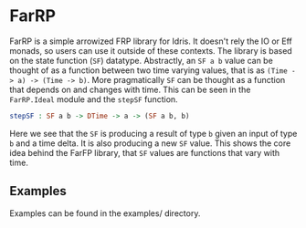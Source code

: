 
# FarRP

FarRP is a simple arrowized FRP library for Idris. It doesn't rely the IO or Eff
monads, so users can use it outside of these contexts. The library is based on
the state function (`SF`) datatype. Abstractly, an `SF a b` value can be thought
of as a function between two time varying values, that is as `(Time -> a) ->
(Time -> b)`. More pragmatically `SF` can be thought as a function that depends
on and changes with time. This can be seen in the `FarRP.Ideal` module and the
`stepSF` function.
``` idris
stepSF : SF a b -> DTime -> a -> (SF a b, b)
```
Here we see that the `SF` is producing a result of type `b` given an input of
type `b` and a time delta. It is also producing a new `SF` value. This shows the
core idea behind the FarFP library, that `SF` values are functions that vary
with time.

## Examples

Examples can be found in the examples/ directory.